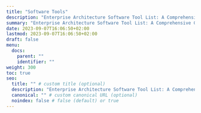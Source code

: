 ```yaml
---
title: "Software Tools"
description: "Enterprise Architecture Software Tool List: A Comprehensive Guide to the Best EA Tools"
summary: "Enterprise Architecture Software Tool List: A Comprehensive Guide to the Best EA Tools"
date: 2023-09-07T16:06:50+02:00
lastmod: 2023-09-07T16:06:50+02:00
draft: false
menu:
  docs:
    parent: ""
    identifier: ""
weight: 300
toc: true
seo:
  title: "" # custom title (optional)
  description: "Enterprise Architecture Software Tool List: A Comprehensive Guide to the Best EA Tools" # custom description (recommended)
  canonical: "" # custom canonical URL (optional)
  noindex: false # false (default) or true
---
```

